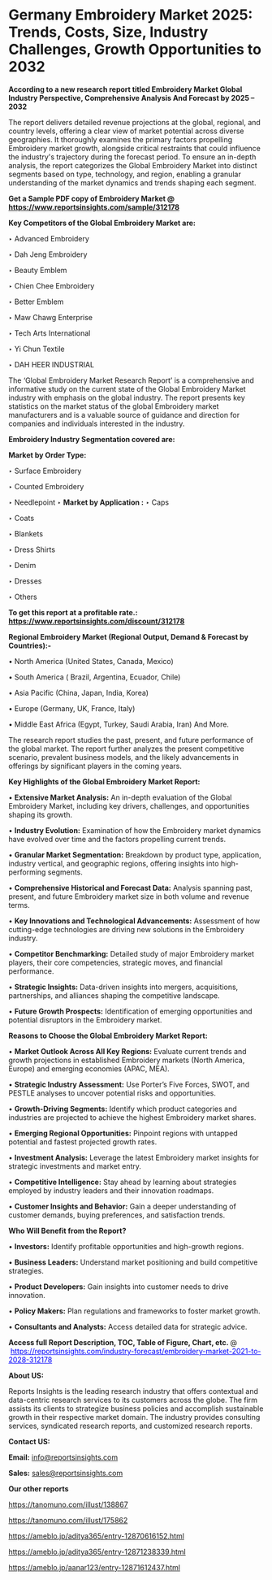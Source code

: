# Germany Embroidery Market 2025: Trends, Costs, Size, Industry Challenges, Growth Opportunities to 2032

<strong>According to a new research report titled Embroidery Market Global Industry Perspective, Comprehensive Analysis And Forecast by 2025 – 2032</strong>

The report delivers detailed revenue projections at the global, regional, and country levels, offering a clear view of market potential across diverse geographies. It thoroughly examines the primary factors propelling Embroidery market growth, alongside critical restraints that could influence the industry's trajectory during the forecast period. To ensure an in-depth analysis, the report categorizes the Global Embroidery Market into distinct segments based on type, technology, and region, enabling a granular understanding of the market dynamics and trends shaping each segment.

<strong>Get a Sample PDF copy of Embroidery Market </strong><strong>@<a href=https://www.reportsinsights.com/sample/312178 style=color:#0000ff;> https://www.reportsinsights.com/sample/312178</a></strong></font>

<strong>Key Competitors of the Global Embroidery Market are:</strong>

‣ Advanced Embroidery

‣ Dah Jeng Embroidery

‣ Beauty Emblem

‣ Chien Chee Embroidery

‣ Better Emblem

‣ Maw Chawg Enterprise

‣ Tech Arts International

‣ Yi Chun Textile

‣ DAH HEER INDUSTRIAL

The ‘Global Embroidery Market Research Report’ is a comprehensive and informative study on the current state of the Global Embroidery Market industry with emphasis on the global industry. The report presents key statistics on the market status of the global Embroidery market manufacturers and is a valuable source of guidance and direction for companies and individuals interested in the industry.

<strong>Embroidery Industry Segmentation covered are:</strong>

<strong>Market by Order Type: </strong>

‣ Surface Embroidery

‣ Counted Embroidery

‣ Needlepoint
‣ 
<strong>Market by Application :</strong>
‣ Caps

‣ Coats

‣ Blankets

‣ Dress Shirts

‣ Denim

‣ Dresses

‣ Others

<strong>To get this report at a profitable rate.: <a href=https://www.reportsinsights.com/discount/312178 style=color:#0000ff;>https://www.reportsinsights.com/discount/312178</a></strong></font>

<strong>Regional Embroidery Market (Regional Output, Demand &amp; Forecast by Countries):-</strong>

• North America (United States, Canada, Mexico)

• South America ( Brazil, Argentina, Ecuador, Chile)

• Asia Pacific (China, Japan, India, Korea)

• Europe (Germany, UK, France, Italy)

• Middle East Africa (Egypt, Turkey, Saudi Arabia, Iran) And More.

The research report studies the past, present, and future performance of the global market. The report further analyzes the present competitive scenario, prevalent business models, and the likely advancements in offerings by significant players in the coming years.

<strong>Key Highlights of the Global Embroidery Market Report:</strong>

• <strong>Extensive Market Analysis:</strong> An in-depth evaluation of the Global Embroidery Market, including key drivers, challenges, and opportunities shaping its growth.

• <strong>Industry Evolution:</strong> Examination of how the Embroidery market dynamics have evolved over time and the factors propelling current trends.

• <strong>Granular Market Segmentation:</strong> Breakdown by product type, application, industry vertical, and geographic regions, offering insights into high-performing segments.

• <strong>Comprehensive Historical and Forecast Data:</strong> Analysis spanning past, present, and future Embroidery market size in both volume and revenue terms.

• <strong>Key Innovations and Technological Advancements:</strong> Assessment of how cutting-edge technologies are driving new solutions in the Embroidery industry.

• <strong>Competitor Benchmarking:</strong> Detailed study of major Embroidery market players, their core competencies, strategic moves, and financial performance.

• <strong>Strategic Insights:</strong> Data-driven insights into mergers, acquisitions, partnerships, and alliances shaping the competitive landscape.

• <strong>Future Growth Prospects:</strong> Identification of emerging opportunities and potential disruptors in the Embroidery market.

<strong>Reasons to Choose the Global Embroidery Market Report:</strong>

• <strong>Market Outlook Across All Key Regions:</strong> Evaluate current trends and growth projections in established Embroidery markets (North America, Europe) and emerging economies (APAC, MEA).

• <strong>Strategic Industry Assessment:</strong> Use Porter’s Five Forces, SWOT, and PESTLE analyses to uncover potential risks and opportunities.

• <strong>Growth-Driving Segments:</strong> Identify which product categories and industries are projected to achieve the highest Embroidery market shares.

• <strong>Emerging Regional Opportunities:</strong> Pinpoint regions with untapped potential and fastest projected growth rates.

• <strong>Investment Analysis:</strong> Leverage the latest Embroidery market insights for strategic investments and market entry.

• <strong>Competitive Intelligence:</strong> Stay ahead by learning about strategies employed by industry leaders and their innovation roadmaps.

• <strong>Customer Insights and Behavior:</strong> Gain a deeper understanding of customer demands, buying preferences, and satisfaction trends.

<strong>Who Will Benefit from the Report?</strong>

• <strong>Investors:</strong> Identify profitable opportunities and high-growth regions.

• <strong>Business Leaders:</strong> Understand market positioning and build competitive strategies.

• <strong>Product Developers:</strong> Gain insights into customer needs to drive innovation.

• <strong>Policy Makers:</strong> Plan regulations and frameworks to foster market growth.

• <strong>Consultants and Analysts:</strong> Access detailed data for strategic advice.
</ul>
<strong>Access full Report Description, TOC, Table of Figure, Chart, etc. </strong>@  <a href=https://reportsinsights.com/industry-forecast/embroidery-market-2021-to-2028-312178 style=color:#0000ff;>https://reportsinsights.com/industry-forecast/embroidery-market-2021-to-2028-312178</a></font>

<strong><strong>About US</strong>:</strong>

Reports Insights is the leading research industry that offers contextual and data-centric research services to its customers across the globe. The firm assists its clients to strategize business policies and accomplish sustainable growth in their respective market domain. The industry provides consulting services, syndicated research reports, and customized research reports.

<strong>Contact US:</strong>

<p class=""""><b>Email:</b> <a href=mailto:info@reportsinsights.com>info@reportsinsights.com</a></p>
<p class=""""><b>Sales:</b> <a href=mailto:sales@reportsinsights.com>sales@reportsinsights.com</a></p>

<strong>Our other reports</strong>

<a href=https://tanomuno.com/illust/138867>https://tanomuno.com/illust/138867</a>

<a href=https://tanomuno.com/illust/175862>https://tanomuno.com/illust/175862</a>

<a href=https://ameblo.jp/aditya365/entry-12870616152.html>https://ameblo.jp/aditya365/entry-12870616152.html</a>

<a href=https://ameblo.jp/aditya365/entry-12871238339.html>https://ameblo.jp/aditya365/entry-12871238339.html</a>

<a href=https://ameblo.jp/aanar123/entry-12871612437.html>https://ameblo.jp/aanar123/entry-12871612437.html</a>
